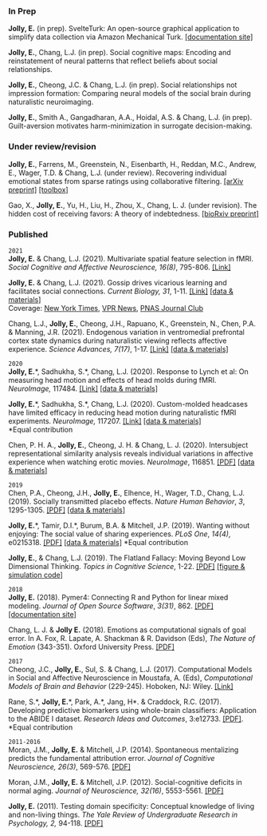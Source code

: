 ### In Prep

**Jolly, E.** (in prep). SvelteTurk: An open-source graphical application to simplify data collection via Amazon Mechanical Turk. [[documentation site]](https://eshinjolly.com/svelteturk)

**Jolly, E.**, Chang, L.J. (in prep). Social cognitive maps: Encoding and reinstatement of neural patterns that reflect beliefs about social relationships.  

**Jolly, E.**, Cheong, J.C. & Chang, L.J. (in prep). Social relationships not impression formation: Comparing neural models of the social brain during naturalistic neuroimaging.

**Jolly, E.**, Smith A., Gangadharan, A.A., Hoidal, A.S. & Chang, L.J.  (in prep). Guilt-aversion motivates harm-minimization in surrogate decision-making.

### Under review/revision

**Jolly, E.**, Farrens, M., Greenstein, N., Eisenbarth, H., Reddan, M.C., Andrew, E., Wager, T.D. & Chang, L.J. (under review). Recovering individual emotional states from sparse ratings using collaborative filtering. [[arXiv preprint]](https://arxiv.org/abs/2109.06906) [[toolbox]](https://cosanlab.github.io/neighbors/)

Gao, X., **Jolly, E.**, Yu, H., Liu, H., Zhou, X., Chang, L. J. (under revision). The hidden cost of receiving favors: A theory of indebtedness. [[bioRxiv preprint]](https://www.biorxiv.org/content/10.1101/2020.02.03.926295v1)

### Published

`2021`   
**Jolly, E.** & Chang, L.J. (2021). Multivariate spatial feature selection in fMRI. *Social Cognitive and Affective Neuroscience,* *16(8)*, 795-806. [[Link]](https://academic.oup.com/scan/article/16/8/795/6121195)  

**Jolly, E.** & Chang, L.J. (2021). Gossip drives vicarious learning and facilitates social connections. *Current Biology,* *31*, 1-11. [[Link]](https://www.sciencedirect.com/science/article/pii/S0960982221004632) [[data & materials]](https://osf.io/c9mdx/)  
Coverage: [New York Times](https://www.nytimes.com/2021/05/28/style/gossip-a-bit.html), [VPR News](https://www.vpr.org/vpr-news/2021-05-13/gossips-good-side-dartmouth-researcher-finds-sharing-it-aids-learning-boosts-cooperation#stream/0), [PNAS Journal Club](https://blog.pnas.org/2021/05/gossip-drives-social-bonding-and-helps-people-learn/)

Chang, L.J., **Jolly, E.**, Cheong, J.H., Rapuano, K., Greenstein, N., Chen, P.A. & Manning, J.R. (2021). Endogenous variation in ventromedial prefrontal cortex state dynamics during naturalistic viewing reflects affective experience. *Science Advances,* *7(17)*, 1-17. [[Link]](https://doi.org/10.1126/sciadv.abf7129) [[data & materials]](https://github.com/cosanlab/vmPFC_dynamics)

`2020`  
**Jolly, E.**\*, Sadhukha, S.\*, Chang, L.J. (2020). Response to Lynch et al: On measuring head motion and effects of head molds during fMRI. *NeuroImage,* 117484. [[Link]](https://www.sciencedirect.com/science/article/pii/S1053811920309691?via%3Dihub) [[data & materials]](https://github.com/cosanlab/headcase)   

**Jolly, E.**\*, Sadhukha, S.\*, Chang, L.J. (2020). Custom-molded headcases have limited efficacy in reducing head motion during naturalistic fMRI experiments. *NeuroImage,* 117207. [[Link]](https://www.sciencedirect.com/science/article/pii/S1053811920306935) [[data & materials]](https://github.com/cosanlab/headcase)   
\*Equal contribution

Chen, P. H. A., **Jolly, E.**, Cheong, J. H. & Chang, L. J. (2020). Intersubject representational similarity analysis reveals individual variations in affective experience when watching erotic movies. *NeuroImage*, 116851. [[PDF]](https://reader.elsevier.com/reader/sd/pii/S1053811920303372?token=1BD2A46B741E3A75301A1E357D418D61C6C40CEA4DECE345D7C1D2185C187EDA38C2489607D34FB1F743B6F60BBF0226) [[data & materials]](https://github.com/cosanlab/affective_ISRSA)  

`2019`  
Chen, P.A., Cheong, J.H., **Jolly, E.**, Elhence, H., Wager, T.D., Chang, L.J. (2019). Socially transmitted placebo effects. *Nature Human Behavior*, *3*, 1295-1305. [[PDF]](http://bit.ly/2Pppjg7) [[data & materials]](https://github.com/cosanlab/socially_transmitted_placebo_effects) 
   
**Jolly, E.**\*, Tamir, D.I.\*, Burum, B.A. & Mitchell, J.P. (2019). Wanting without enjoying: The social value of sharing experiences. *PLoS One*, *14(4)*, e0215318. [[PDF]](https://journals.plos.org/plosone/article?id=10.1371/journal.pone.0215318) [[data & materials]](https://osf.io/j2ych/) 
\*Equal contribution

**Jolly, E.**, & Chang, L.J. (2019). The Flatland Fallacy:  Moving Beyond Low Dimensional Thinking. *Topics in Cognitive Science*, 1-22. [[PDF]](https://onlinelibrary.wiley.com/doi/epdf/10.1111/tops.12404) [[figure & simulation code]](https://github.com/cosanlab/Flatland_Fallacy)

`2018`  
**Jolly, E.** (2018). Pymer4: Connecting R and Python for linear mixed modeling. *Journal of Open Source Software*, *3(31)*, 862. [[PDF]](http://joss.theoj.org/papers/10.21105/joss.00862) [[documentation site]](https://eshinjolly.com/pymer4)

Chang, L. J. & **Jolly E.** (2018). Emotions as computational signals of goal error. In A. Fox, R. Lapate, A. Shackman & R. Davidson (Eds), *The Nature of Emotion* (343-351). Oxford University Press. [[PDF]](https://eshinjolly.com/assets/pdfs/Jolly_Emotions_Chapter.pdf)

`2017`  
Cheong, J.C., **Jolly, E.**, Sul, S. & Chang, L.J. (2017). Computational Models in Social and Affective Neuroscience in Moustafa, A. (Eds), *Computational Models of Brain and Behavior* (229-245). Hoboken, NJ: Wiley. [[Link]](http://onlinelibrary.wiley.com/doi/10.1002/9781119159193.ch17/summary)

Rane, S.\*, **Jolly, E.**\*, Park, A.\*, Jang, H\*. & Craddock, R.C. (2017). Developing predictive biomarkers using whole-brain classifiers: Application to the ABIDE I dataset. *Research Ideas and Outcomes*, 3:e12733. [[PDF]](https://riojournal.com/article/12733/download/pdf/).  
\*Equal contribution

`2011-2016`  
Moran, J.M., **Jolly, E.** & Mitchell, J.P. (2014). Spontaneous mentalizing predicts the fundamental attribution error. *Journal of Cognitive Neuroscience, 26(3)*, 569-576. [[PDF]](https://dash.harvard.edu/bitstream/handle/1/13457155/jocn_a_00513.pdf?sequence=1)

Moran, J.M., **Jolly, E.** & Mitchell, J.P. (2012). Social-cognitive deficits in normal aging. *Journal of Neuroscience, 32(16)*, 5553-5561. [[PDF]](http://www.jneurosci.org/content/jneuro/32/16/5553.full.pdf)

**Jolly, E.** (2011). Testing domain specificity: Conceptual knowledge of living and non-living things. *The Yale Review of Undergraduate Research in Psychology, 2,* 94-118. [[PDF]](https://campuspress.yale.edu/yrurp/files/2015/11/2010_Jolly-Conceptual-Knowledge-Organization-1un1c9m.pdf)



